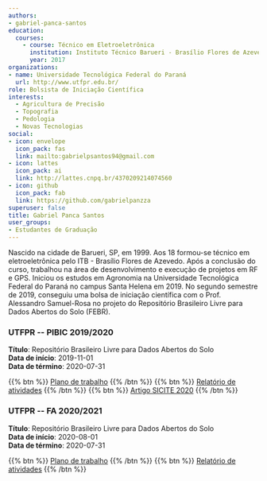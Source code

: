 ```yaml
---
authors:
- gabriel-panca-santos
education:
  courses:
    - course: Técnico em Eletroeletrônica
      institution: Instituto Técnico Barueri - Brasílio Flores de Azevedo
      year: 2017
organizations:
- name: Universidade Tecnológica Federal do Paraná
  url: http://www.utfpr.edu.br/
role: Bolsista de Iniciação Científica
interests:
  - Agricultura de Precisão
  - Topografia
  - Pedologia
  - Novas Tecnologias
social:
- icon: envelope
  icon_pack: fas
  link: mailto:gabrielpsantos94@gmail.com
- icon: lattes
  icon_pack: ai
  link: http://lattes.cnpq.br/4370209214074560
- icon: github
  icon_pack: fab
  link: https://github.com/gabrielpanzza
superuser: false
title: Gabriel Panca Santos
user_groups:
- Estudantes de Graduação
---
```


Nascido na cidade de Barueri, SP, em 1999. Aos 18 formou-se técnico em eletroeletrônica pelo ITB - Brasílio Flores de Azevedo. Após a conclusão do curso, trabalhou na área de desenvolvimento e execução de projetos em RF e GPS. Iniciou os estudos em Agronomia na Universidade Tecnológica Federal do Paraná no campus Santa Helena em 2019. No segundo semestre de 2019, conseguiu uma bolsa de iniciação científica com o Prof. Alessandro Samuel-Rosa no projeto do Repositório Brasileiro Livre para Dados Abertos do Solo (FEBR).

### UTFPR -- PIBIC 2019/2020

__Título__: Repositório Brasileiro Livre para Dados Abertos do Solo<br>
__Data de início__: 2019-11-01<br>
__Data de término__: 2020-07-31

{{% btn %}}
  [Plano de trabalho](https://drive.google.com/file/d/1CTHzXZMTtY_ptTeMEHfXEp-6Q5zVmk-Z)
{{% /btn %}}
{{% btn %}}
  [Relatório de atividades](https://docs.google.com/document/d/1mYhUgL85znm-QASdDEizIWpDUTnn4ZTR3TY7EjmJ7yU)
{{% /btn %}}
{{% btn %}}
  [Artigo SICITE 2020](https://docs.google.com/document/d/1AM-Fj7HtAMbLkQlNB-kFwacbnSprABjNHSvX9H7ofdc)
{{% /btn %}}

### UTFPR -- FA 2020/2021

__Título__: Repositório Brasileiro Livre para Dados Abertos do Solo<br>
__Data de início__: 2020-08-01<br>
__Data de término__: 2020-07-31

{{% btn %}}
  [Plano de trabalho](https://docs.google.com/document/d/1-Syi23WMwnU2dgITgPsDO_aLMFnN0xsL)
{{% /btn %}}
{{% btn %}}
  [Relatório de atividades](https://docs.google.com/document/d/1BMx0GbY7bJxRjYUtFNszgwQMvY6WtN5e-6qUQvjukrE)
{{% /btn %}}